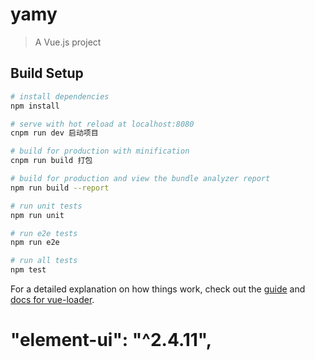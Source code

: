 # yamy

> A Vue.js project

## Build Setup

``` bash
# install dependencies
npm install

# serve with hot reload at localhost:8080
cnpm run dev 启动项目

# build for production with minification
cnpm run build 打包

# build for production and view the bundle analyzer report
npm run build --report

# run unit tests
npm run unit

# run e2e tests
npm run e2e

# run all tests
npm test
```

For a detailed explanation on how things work, check out the [guide](http://vuejs-templates.github.io/webpack/) and [docs for vue-loader](http://vuejs.github.io/vue-loader).

# "element-ui": "^2.4.11",
